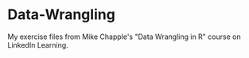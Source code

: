# Data-Wrangling
My exercise files from Mike Chapple's "Data Wrangling in R" course on LinkedIn Learning.
